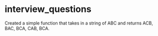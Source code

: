 # interview_questions
Created a simple function that takes in a string of ABC and returns ACB, BAC, BCA, CAB, BCA. 
